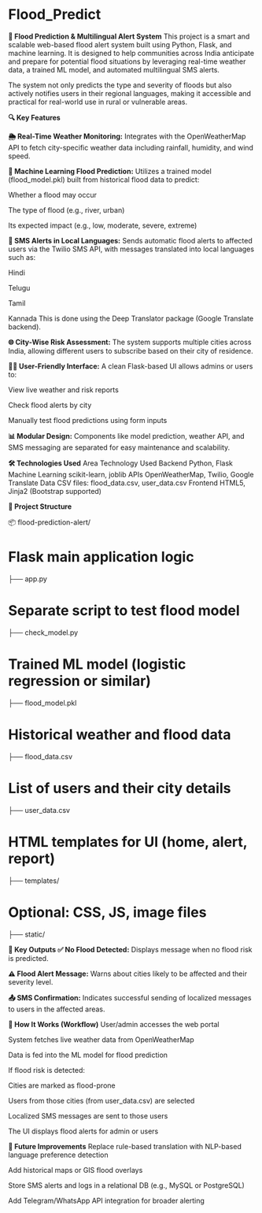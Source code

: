 # Flood_Predict
**🌊 Flood Prediction & Multilingual Alert System**
This project is a smart and scalable web-based flood alert system built using Python, Flask, and machine learning. It is designed to help communities across India anticipate and prepare for potential flood situations by leveraging real-time weather data, a trained ML model, and automated multilingual SMS alerts.

The system not only predicts the type and severity of floods but also actively notifies users in their regional languages, making it accessible and practical for real-world use in rural or vulnerable areas.

**🔍 Key Features**

**🌦️ Real-Time Weather Monitoring:**
Integrates with the OpenWeatherMap API to fetch city-specific weather data including rainfall, humidity, and wind speed.

**🤖 Machine Learning Flood Prediction:**
Utilizes a trained model (flood_model.pkl) built from historical flood data to predict:

Whether a flood may occur

The type of flood (e.g., river, urban)

Its expected impact (e.g., low, moderate, severe, extreme)

**📲 SMS Alerts in Local Languages:**
Sends automatic flood alerts to affected users via the Twilio SMS API, with messages translated into local languages such as:

Hindi

Telugu

Tamil

Kannada
This is done using the Deep Translator package (Google Translate backend).

**🌐 City-Wise Risk Assessment:**
The system supports multiple cities across India, allowing different users to subscribe based on their city of residence.

**🧑‍💻 User-Friendly Interface:**
A clean Flask-based UI allows admins or users to:

View live weather and risk reports

Check flood alerts by city

Manually test flood predictions using form inputs

**📊 Modular Design:**
Components like model prediction, weather API, and SMS messaging are separated for easy maintenance and scalability.

**🛠️ Technologies Used**
Area	Technology Used
Backend	Python, Flask
Machine Learning	scikit-learn, joblib
APIs	OpenWeatherMap, Twilio, Google Translate
Data	CSV files: flood_data.csv, user_data.csv
Frontend	HTML5, Jinja2 (Bootstrap supported)

**📁 Project Structure**

📦 flood-prediction-alert/
# Flask main application logic
├── app.py  
# Separate script to test flood model
├── check_model.py  
 # Trained ML model (logistic regression or similar)
├── flood_model.pkl    
# Historical weather and flood data
├── flood_data.csv    
# List of users and their city details
├── user_data.csv  
# HTML templates for UI (home, alert, report)
├── templates/ 
 # Optional: CSS, JS, image files
├── static/       

**📸 Key Outputs
✅ No Flood Detected:**
Displays message when no flood risk is predicted.

**⚠️ Flood Alert Message:**
Warns about cities likely to be affected and their severity level.

**📤 SMS Confirmation:**
Indicates successful sending of localized messages to users in the affected areas.

**🚀 How It Works (Workflow)**
User/admin accesses the web portal

System fetches live weather data from OpenWeatherMap

Data is fed into the ML model for flood prediction

If flood risk is detected:

Cities are marked as flood-prone

Users from those cities (from user_data.csv) are selected

Localized SMS messages are sent to those users

The UI displays flood alerts for admin or users

**🧪 Future Improvements**
Replace rule-based translation with NLP-based language preference detection

Add historical maps or GIS flood overlays

Store SMS alerts and logs in a relational DB (e.g., MySQL or PostgreSQL)

Add Telegram/WhatsApp API integration for broader alerting
